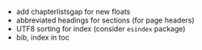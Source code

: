 - add chapterlistsgap for new floats
- abbreviated headings for sections (for page headers)
- UTF8 sorting for index (consider `esindex` package)
- bib, index in toc
